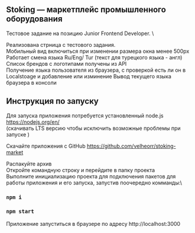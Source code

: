 ## Stoking — маркетплейс промышленного оборудования
Тестовое задание на позицию Junior Frontend Developer. \

Реализована стрница с тестового задания. \
Мобильный вид включиться при изменении размера окна менее 500px \
Работает смена языка Ru/Eng/ Tur (текст для турецкого языка - англ) \
Список брендов с логотипами получены из API \
Получение языка пользователя из браузера, с проверкой есть ли он в Localstoage  и добавление или изминение
Вывод текущего языка браузера в консоли


## Инструкция по запуску
Для запуска приложения потребуется установленный node.js https://nodejs.org/en/ \
(скачивать LTS версию чтобы исключить возможные проблемы при запуске )

Скачайте приложения с GitHub https://github.com/velheorr/stoking-market

Распакуйте архив\
Откройте командную строку и перейдите в папку проекта\
Выполните инициализацию проекта для подключения пакетов для работы приложения и его запуска, запустив поочередно комманды:\

### `npm i`
### `npm start`

Приложение запуститься в браузере по адресу
http://localhost:3000

